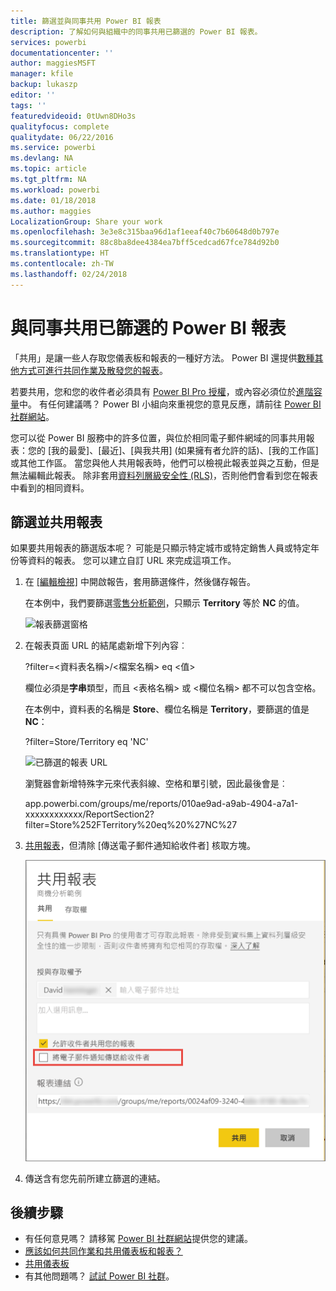 ```yaml
---
title: 篩選並與同事共用 Power BI 報表
description: 了解如何與組織中的同事共用已篩選的 Power BI 報表。
services: powerbi
documentationcenter: ''
author: maggiesMSFT
manager: kfile
backup: lukaszp
editor: ''
tags: ''
featuredvideoid: 0tUwn8DHo3s
qualityfocus: complete
qualitydate: 06/22/2016
ms.service: powerbi
ms.devlang: NA
ms.topic: article
ms.tgt_pltfrm: NA
ms.workload: powerbi
ms.date: 01/18/2018
ms.author: maggies
LocalizationGroup: Share your work
ms.openlocfilehash: 3e3e8c315baa96d1af1eeaf40c7b60648d0b797e
ms.sourcegitcommit: 88c8ba8dee4384ea7bff5cedcad67fce784d92b0
ms.translationtype: HT
ms.contentlocale: zh-TW
ms.lasthandoff: 02/24/2018
---
```

# <a name="share-a-filtered-power-bi-report-with-your-coworkers"></a>與同事共用已篩選的 Power BI 報表
「共用」是讓一些人存取您儀表板和報表的一種好方法。 Power BI 還提供[數種其他方式可進行共同作業及散發您的報表](service-how-to-collaborate-distribute-dashboards-reports.md)。

若要共用，您和您的收件者必須具有 [Power BI Pro 授權](service-free-vs-pro.md)，或內容必須位於[進階容量](service-premium.md)中。 有任何建議嗎？ Power BI 小組向來重視您的意見反應，請前往 [Power BI 社群網站](https://community.powerbi.com/)。

您可以從 Power BI 服務中的許多位置，與位於相同電子郵件網域的同事共用報表：您的 [我的最愛]、[最近]、[與我共用] \(如果擁有者允許的話\)、[我的工作區] 或其他工作區。 當您與他人共用報表時，他們可以檢視此報表並與之互動，但是無法編輯此報表。 除非套用[資料列層級安全性 (RLS)](service-admin-rls.md)，否則他們會看到您在報表中看到的相同資料。 

## <a name="filter-and-share-a-report"></a>篩選並共用報表
如果要共用報表的篩選版本呢？ 可能是只顯示特定城市或特定銷售人員或特定年份等資料的報表。 您可以建立自訂 URL 來完成這項工作。

1. 在 [[編輯檢視]](service-reading-view-and-editing-view.md) 中開啟報告，套用篩選條件，然後儲存報告。
   
   在本例中，我們要篩選[零售分析範例](sample-tutorial-connect-to-the-samples.md)，只顯示 **Territory** 等於 **NC** 的值。
   
   ![報表篩選窗格](media/service-share-reports/power-bi-filter-report2.png)
2. 在報表頁面 URL 的結尾處新增下列內容︰
   
   ?filter=<資料表名稱>/<檔案名稱> eq <值>
   
    欄位必須是**字串**類型，而且 <表格名稱> 或 <欄位名稱> 都不可以包含空格。
   
   在本例中，資料表的名稱是 **Store**、欄位名稱是 **Territory**，要篩選的值是 **NC**：
   
    ?filter=Store/Territory eq 'NC'
   
   ![已篩選的報表 URL](media/service-share-reports/power-bi-filter-url3.png)
   
   瀏覽器會新增特殊字元來代表斜線、空格和單引號，因此最後會是︰
   
   app.powerbi.com/groups/me/reports/010ae9ad-a9ab-4904-a7a1-xxxxxxxxxxxx/ReportSection2?filter=Store%252FTerritory%20eq%20%27NC%27

3. [共用報表](service-share-dashboards.md)，但清除 [傳送電子郵件通知給收件者] 核取方塊。 

    ![共用報表對話方塊](media/service-share-reports/power-bi-share-report-dialog.png)

4. 傳送含有您先前所建立篩選的連結。

## <a name="next-steps"></a>後續步驟
* 有任何意見嗎？ 請移駕 [Power BI 社群網站](https://community.powerbi.com/)提供您的建議。
* [應該如何共同作業和共用儀表板和報表？](service-how-to-collaborate-distribute-dashboards-reports.md)
* [共用儀表板](service-share-dashboards.md)
* 有其他問題嗎？ [試試 Power BI 社群](http://community.powerbi.com/)。

